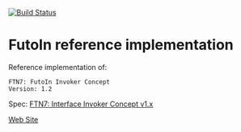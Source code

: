 [![Build Status](https://travis-ci.org/futoin/core-js-ri-invoker.svg?branch=master)](https://travis-ci.org/futoin/core-js-ri-invoker)

# FutoIn reference implementation

Reference implementation of:
 
    FTN7: FutoIn Invoker Concept
    Version: 1.2
    
Spec: [FTN7: Interface Invoker Concept v1.x](http://specs.futoin.org/final/preview/ftn7_iface_invoker_concept-1.html)

[Web Site](http://futoin.org/)

